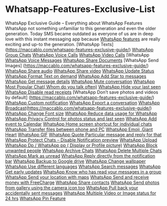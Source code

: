 # Whatsapp-Features-Exclusive-List
WhatsApp Exclusive Guide – Everything about WhatsApp Features
WhatsApp not something unfamiliar to this generation and even the older generation. Today SMS became outdated as everyone of us are in deep love with this instant messaging app because [WhatsApp features](https://maccablo.com/whatsapp-features-exclusive-guide/) are really exciting and up-to the generation.
[WhatsApp Texts] (https://maccablo.com/whatsapp-features-exclusive-guide/)
[WhatsApp Group Chats](https://maccablo.com/whatsapp-features-exclusive-guide/)
[WhatsApp Voice Calls](https://maccablo.com/whatsapp-features-exclusive-guide/)
[WhatsApp Video Calls](https://maccablo.com/whatsapp-features-exclusive-guide/)
[WhatsApp [WhatsApp Voice Messages](https://maccablo.com/whatsapp-features-exclusive-guide/)
[WhatsApp Share Documents](https://maccablo.com/whatsapp-features-exclusive-guide/)
[WhatsApp Send Images] (https://maccablo.com/whatsapp-features-exclusive-guide/)
[WhatsApp Share audio](https://maccablo.com/whatsapp-features-exclusive-guide/)
[WhatsApp Share video](https://maccablo.com/whatsapp-features-exclusive-guide/)
[WhatsApp Update Status](https://maccablo.com/whatsapp-features-exclusive-guide/)
[WhatsApp Format Text on demand](https://maccablo.com/whatsapp-features-exclusive-guide/)
[WhatsApp Add Star to messages](https://maccablo.com/whatsapp-features-exclusive-guide/)
[WhatsApp Get message details](https://maccablo.com/whatsapp-features-exclusive-guide/)
[WhatsApp Mute conversation](https://maccablo.com/whatsapp-features-exclusive-guide/)
[WhatsApp Most Popular Chat( Whom do you talk often)](https://maccablo.com/whatsapp-features-exclusive-guide/)
[WhatsApp Hide your last seen](https://maccablo.com/whatsapp-features-exclusive-guide/)
[WhatsApp Disable read receipts](https://maccablo.com/whatsapp-features-exclusive-guide/)
[WhatsApp Don’t save photos and videos by default] (https://maccablo.com/whatsapp-features-exclusive-guide/)
[WhatsApp Custom notification](https://maccablo.com/whatsapp-features-exclusive-guide/)
[WhatsApp Export a conversation](https://maccablo.com/whatsapp-features-exclusive-guide/)
[WhatsApp Broadcast](https://maccablo.com/whatsapp-features-exclusive-guide/)(https://maccablo.com/whatsapp-features-exclusive-guide/)
[WhatsApp Change Font size](https://maccablo.com/whatsapp-features-exclusive-guide/)
[WhatsApp Reduce data usage for WhatsApp](https://maccablo.com/whatsapp-features-exclusive-guide/)
[WhatsApp Privacy Control for photos,status and last seen](https://maccablo.com/whatsapp-features-exclusive-guide/)
[WhatsApp Add event to Calendar](https://maccablo.com/whatsapp-features-exclusive-guide/)
[WhatsApp Home screen shortcut for individual chats](https://maccablo.com/whatsapp-features-exclusive-guide/)
[WhatsApp Transfer files between phone and PC](https://maccablo.com/whatsapp-features-exclusive-guide/)
[WhatsApp Emoji ,Giant Heart](https://maccablo.com/whatsapp-features-exclusive-guide/)
[WhatsApp GIF](https://maccablo.com/whatsapp-features-exclusive-guide/)
[WhatsApp Quote Particular message and reply for that](https://maccablo.com/whatsapp-features-exclusive-guide/)
[WhatsApp Protect Chats – Disable Notification preview](https://maccablo.com/whatsapp-features-exclusive-guide/)
[WhatsApp Upload WhatsApp Dp / WhatsApp pp ( Display or Profile picture)](https://maccablo.com/whatsapp-features-exclusive-guide/)
[WhatsApp Block unwanted people](https://maccablo.com/whatsapp-features-exclusive-guide/)
[WhatsApp Archive Chats](https://maccablo.com/whatsapp-features-exclusive-guide/)
[WhatsApp Delete Multiple Chats](https://maccablo.com/whatsapp-features-exclusive-guide/)
[WhatsApp Mark as unread](https://maccablo.com/whatsapp-features-exclusive-guide/)
[WhatsApp Reply directly from the notification bar](https://maccablo.com/whatsapp-features-exclusive-guide/)
[WhatsApp Backup to Google drive](https://maccablo.com/whatsapp-features-exclusive-guide/)
[WhatsApp Change wallpaper](https://maccablo.com/whatsapp-features-exclusive-guide/)
[WhatsApp Use different languages](https://maccablo.com/whatsapp-features-exclusive-guide/)
[WhatsApp Search messages](https://maccablo.com/whatsapp-features-exclusive-guide/)
[WhatsApp Get early updates](https://maccablo.com/whatsapp-features-exclusive-guide/)
[WhatsApp Know who has read your messages in a group](https://maccablo.com/whatsapp-features-exclusive-guide/)
[WhatsApp Send your location with maps](https://maccablo.com/whatsapp-features-exclusive-guide/)
[WhatsApp Send and receive money with FreeCharge](https://maccablo.com/whatsapp-features-exclusive-guide/)
[WhatsApp Share contacts](https://maccablo.com/whatsapp-features-exclusive-guide/)
[WhatsApp Send photos from gallery using the camera icon too](https://maccablo.com/whatsapp-features-exclusive-guide/)
[WhatsApp Pull back your accidentally sent messages](https://maccablo.com/whatsapp-features-exclusive-guide/)
[WhatsApp Multiple Video or Image status for 24 hrs](https://maccablo.com/whatsapp-features-exclusive-guide/)
[WhatsApp Pin Feature](https://maccablo.com/whatsapp-features-exclusive-guide/)
